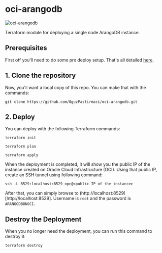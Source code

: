 # oci-arangodb

![oci-arangodb](https://www.arangodb.com/wp-content/uploads/2016/05/ArangoDB_logo_@3.png "ArangoDB logo")

Terraform module for deploying a single node ArangoDB instance.
  
## Prerequisites
First off you'll need to do some pre deploy setup.  That's all detailed [here](https://github.com/cloud-partners/oci-prerequisites).

## 1. Clone the repository
Now, you'll want a local copy of this repo. You can make that with the commands:

`git clone https://github.com/OguzPastirmaci/oci-arangodb.git`

## 2. Deploy
You can deploy with the following Terraform commands:

`terraform init`

`terraform plan`

`terraform apply`

When the deployment is completed, it will show you the public IP of the instance created on Oracle Cloud Infrastructure (OCI). Using that public IP, create an SSH tunnel using following command:

`ssh -L 8529:localhost:8529 opc@<public IP of the instance>`

After that, you can simply browse to (http://localhost:8529)[http://localhost:8529]. Username is `root` and the password is `ARANGODBONOCI`.

## Destroy the Deployment
When you no longer need the deployment, you can run this command to destroy it:

    terraform destroy
